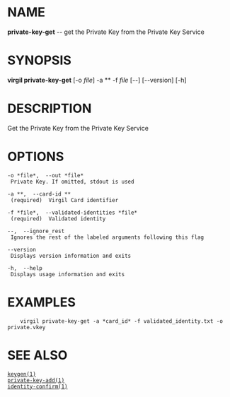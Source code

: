NAME
====

**private-key-get** -- get the Private Key from the Private Key Service

SYNOPSIS
========

**virgil private-key-get** \[-o *file*\] -a \*\* -f *file* \[--\]
\[--version\] \[-h\]

DESCRIPTION
===========

Get the Private Key from the Private Key Service

OPTIONS
=======

    -o *file*,  --out *file*
     Private Key. If omitted, stdout is used

    -a **,  --card-id **
     (required)  Virgil Card identifier

    -f *file*,  --validated-identities *file*
     (required)  Validated identity

    --,  --ignore_rest
     Ignores the rest of the labeled arguments following this flag

    --version
     Displays version information and exits

    -h,  --help
     Displays usage information and exits

EXAMPLES
========

        virgil private-key-get -a *card_id* -f validated_identity.txt -o private.vkey

SEE ALSO
========

[`keygen(1)`](../markdown/keygen.1.md)  
[`private-key-add(1)`](../markdown/private-key-add.1.md)  
[`identity-confirm(1)`](../markdown/identity-confirm.1.md)
